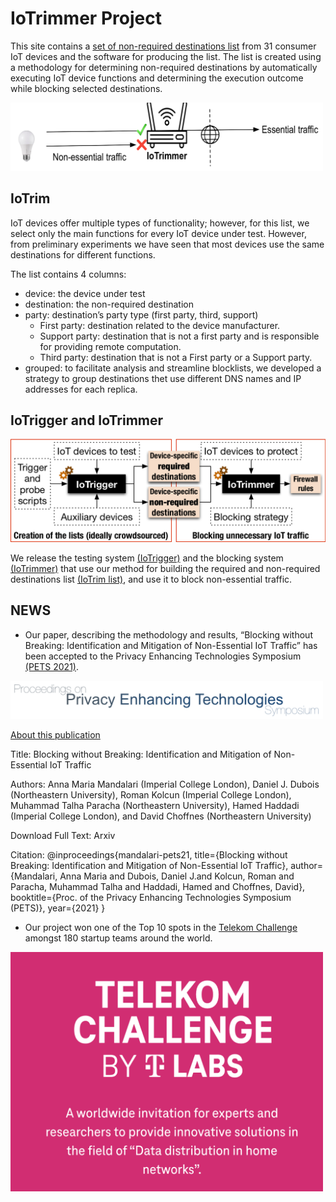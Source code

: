 # IoTrimmer Project 
This site contains a <a href="https://github.com/IoTrim/iotrimlist">set of non-required destinations list</a> from 31 consumer IoT devices and the software for producing the list. The list is created using a methodology for determining non-required destinations by automatically executing IoT device functions and determining the execution outcome while blocking selected destinations.

<a href="https://github.com/IoTrim/iotrimlist/"><img src="https://raw.githubusercontent.com/IoTrim/iotrimlist/master/iotrim.png" width="500"/></a>

## IoTrim

IoT devices offer multiple types of functionality; however, for this list, we select only the main functions for every IoT device under test. However, from preliminary experiments we have seen that most devices use the same destinations for different functions. 

The list contains 4 columns: 

* device: the device under test
* destination: the non-required destination 
* party: destination’s party type (first party, third, support)
     - First party: destination related to the device manufacturer.
     - Support party: destination that is not a first party and is responsible for providing remote computation.
     - Third party: destination that is not a First party or a Support party. 
* grouped: to facilitate analysis and streamline blocklists, we developed a strategy to group destinations thet use different DNS names and IP addresses for each replica. 

## IoTrigger and IoTrimmer

<img src="https://raw.githubusercontent.com/IoTrim/iotrimlist/master/system.png" width="1000"/>

We release the testing system <a href="https://github.com/IoTrim/IoTrigger">(IoTrigger)</a> and the blocking system <a href="https://github.com/IoTrim/IoTrimmer">(IoTrimmer)</a> that use our method for building the required and non-required destinations list <a href="https://github.com/IoTrim/iotrimlist">(IoTrim list)</a>, and use it to block non-essential traffic.

## NEWS
* Our paper, describing the methodology and results, “Blocking without Breaking: Identification and Mitigation of Non-Essential IoT Traffic” has been accepted to the Privacy Enhancing Technologies Symposium <a href="https://petsymposium.org/2021/paperlist.php">(PETS 2021)</a>.

<a href="https://petsymposium.org/2021"><img src="https://raw.githubusercontent.com/IoTrim/iotrimlist/master/pets.png" width="500"/></a>

<u>About this publication</u>

Title: Blocking without Breaking: Identification and Mitigation of Non-Essential IoT Traffic

Authors: Anna Maria Mandalari (Imperial College London), Daniel J. Dubois (Northeastern University), Roman Kolcun (Imperial College London), Muhammad Talha Paracha (Northeastern University), Hamed Haddadi (Imperial College London), and David Choffnes (Northeastern University)

Download Full Text: Arxiv

Citation:
@inproceedings{mandalari-pets21,
title={Blocking without Breaking: Identification and Mitigation of Non-Essential IoT Traffic},
author={Mandalari, Anna Maria and Dubois, Daniel J.and Kolcun, Roman and Paracha, Muhammad Talha and Haddadi, Hamed and Choffnes, David},
booktitle={Proc. of the Privacy Enhancing Technologies Symposium (PETS)},
year={2021}
}


* Our project won one of the Top 10 spots in the <a href="https://telekom-challenge.com/">Telekom Challenge</a> amongst 180 startup teams around the world. 

<a href="https://telekom-challenge.com/"><img src="https://raw.githubusercontent.com/IoTrim/iotrimlist/master/telekom.png" width="500"/></a>
